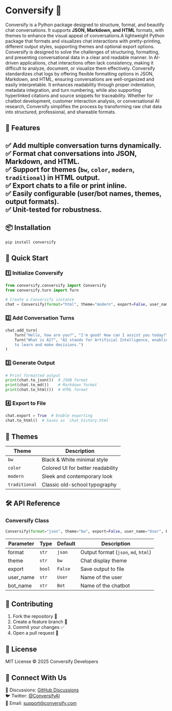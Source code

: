 # Conversify 🚀

Conversify is a Python package designed to structure, format, and beautify chat conversations. It supports **JSON, Markdown, and HTML** formats, with themes to enhance the visual appeal of conversations.A lightweight Python package that formats and visualizes chat interactions with pretty-printing, different output styles, supporting themes and optional export options. Conversify is designed to solve the challenges of structuring, formatting, and presenting conversational data in a clear and readable manner. In AI-driven applications, chat interactions often lack consistency, making it difficult to analyze, document, or visualize them effectively. Conversify standardizes chat logs by offering flexible formatting options in JSON, Markdown, and HTML, ensuring conversations are well-organized and easily interpretable. It enhances readability through proper indentation, metadata integration, and turn numbering, while also supporting hyperlinked citations and source snippets for traceability. Whether for chatbot development, customer interaction analysis, or conversational AI research, Conversify simplifies the process by transforming raw chat data into structured, professional, and shareable formats.
## 🎯 Features
✅ **Add multiple conversation turns** dynamically.  
✅ **Format chat conversations** into JSON, Markdown, and HTML.  
✅ **Support for themes** (`bw`, `color`, `modern`, `traditional`) in HTML output.  
✅ **Export chats** to a file or print inline.  
✅ **Easily configurable** (user/bot names, themes, output formats).  
✅ **Unit-tested** for robustness.
---
## 📦 Installation
```sh
pip install conversify
```

## 🚀 Quick Start
### 1️⃣ **Initialize Conversify**
```python
from conversify.conversify import Conversify
from conversify.turn import Turn

# Create a Conversify instance
chat = Conversify(format="html", theme="modern", export=False, user_name="Alice", bot_name="AI Assistant")
```

### 2️⃣ **Add Conversation Turns**
```python
chat.add_turn(
    Turn("Hello, how are you?", "I'm good! How can I assist you today?"),
    Turn("What is AI?", "AI stands for Artificial Intelligence, enabling machines \
    to learn and make decisions.")
)
```

### 3️⃣ **Generate Output**
```python
# Print formatted output
print(chat.to_json())  # JSON format
print(chat.to_md())    # Markdown format
print(chat.to_html())  # HTML format
```

### 4️⃣ **Export to File**
```python
chat.export = True  # Enable exporting
chat.to_html()  # Saves as `chat_history.html`
```


## 🎨 Themes
| Theme       | Description |
|------------|-------------|
| `bw`        | Black & White minimal style |
| `color`     | Colored UI for better readability |
| `modern`    | Sleek and contemporary look |
| `traditional` | Classic old-school typography |


## 🛠 API Reference
### **Conversify Class**
```python
Conversify(format="json", theme="bw", export=False, user_name="User", bot_name="Bot")
```
| Parameter  | Type   | Default | Description |
|------------|--------|---------|-------------|
| format     | `str`  | `json`  | Output format (`json`, `md`, `html`) |
| theme      | `str`  | `bw`    | Chat display theme |
| export     | `bool` | `False` | Save output to file |
| user_name  | `str`  | `User`  | Name of the user |
| bot_name   | `str`  | `Bot`   | Name of the chatbot |


## 🤝 Contributing
1. Fork the repository 🍴
2. Create a feature branch 🌱
3. Commit your changes ✅
4. Open a pull request 🚀


## 📜 License
MIT License © 2025 Conversify Developers


## 📢 Connect With Us
💬 Discussions: [GitHub Discussions](https://github.com/prdeepakbabu/conversify/issues)  
🐦 Twitter: [@ConversifyAI](https://twitter.com/ConversifyAI)  
📧 Email: support@conversify.com
